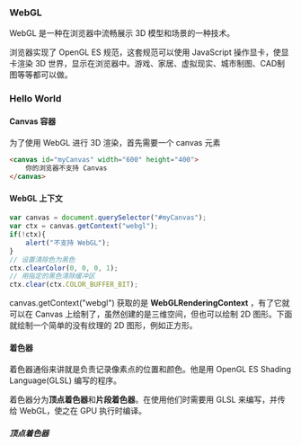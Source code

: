 ### WebGL

WebGL 是一种在浏览器中流畅展示 3D 模型和场景的一种技术。

浏览器实现了 OpenGL ES 规范，这套规范可以使用 JavaScript 操作显卡，使显卡渲染 3D 世界，显示在浏览器中。游戏、家居、虚拟现实、城市制图、CAD制图等等都可以做。

### Hello World

#### Canvas 容器

 为了使用 WebGL 进行 3D 渲染，首先需要一个 canvas 元素 

```html
<canvas id="myCanvas" width="600" height="400">
    你的浏览器不支持 Canvas
</canvas>
```

#### WebGL 上下文

```javascript
var canvas = document.querySelector("#myCanvas");
var ctx = canvas.getContext("webgl");
if(!ctx){
    alert("不支持 WebGL");
}
// 设置清除色为黑色
ctx.clearColor(0, 0, 0, 1);
// 用指定的黑色清除缓冲区
ctx.clear(ctx.COLOR_BUFFER_BIT);
```

canvas.getContext("webgl") 获取的是  **WebGLRenderingContext** ，有了它就可以在 Canvas 上绘制了，虽然创建的是三维空间，但也可以绘制 2D 图形。下面就绘制一个简单的没有纹理的 2D 图形，例如正方形。

#### 着色器

着色器通俗来讲就是负责记录像素点的位置和颜色。他是用  OpenGL ES Shading Language(GLSL) 编写的程序。

着色器分为**顶点着色器**和**片段着色器**。在使用他们时需要用 GLSL 来编写，并传给 WebGL，使之在 GPU 执行时编译。

##### 顶点着色器





